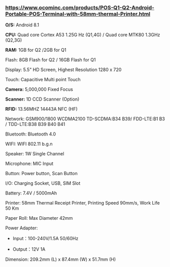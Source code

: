 ### https://www.ocominc.com/products/POS-Q1-Q2-Android-Portable-POS-Terminal-with-58mm-thermal-Printer.html
<b>O/S:</b> Android 8.1

<b>CPU:</b> Quad core Cortex A53 1.25G Hz (Q1,4G) / Quad core MTK80 1.3GHz (Q2,3G)

<b>RAM:</b> 1GB for Q2 /2GB for Q1

Flash: 8GB Flash for Q2 / 16GB Flash for Q1

Display: 5.5" HD Screen, Highest Resolution 1280 x 720

Touch: Capacitive Multi point Touch

<b>Camera:</b> 5,000,000 Fixed Focus

<b>Scanner:</b> 1D CCD Scanner (Option)

<b>RFID:</b> 13.56MHZ 14443A NFC (HF)

Network: GSM900/1800 WCDMA2100 TD-SCDMA:B34 B39/ FDD-LTE:B1 B3 / TDD-LTE:B38 B39 B40 B41

Bluetooth: Bluetooth 4.0

WIFI: WIFI 802.11 b.g.n

Speaker: 1W Single Channel

Microphone: MIC Input

Button: Power button, Scan Button

I/O: Charging Socket, USB, SIM Slot

Battery: 7.4V / 5000mAh

Printer: 58mm Thermal Receipt Printer, Printing Speed 90mm/s, Work Life 50 Km

Paper Roll: Max Diameter 42mm

Power Adapter:

- Input：100-240V/1.5A 50/60Hz

- Output：12V 1A

Dimension: 209.2mm (L) x 87.4mm (W) x 51.7mm (H)
